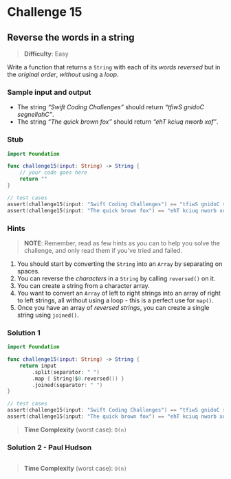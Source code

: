 # Challenge 15

## Reverse the words in a string

> **Difficulty**: Easy

Write a function that returns a `String` with each of its *words reversed* but in the *original order*, *without* using a *loop*.

### Sample input and output

- The string *“Swift Coding Challenges”* should return *“tfiwS gnidoC segnellahC”*.
- The string *“The quick brown fox”* should return *“ehT kciuq nworb xof”*.

### Stub

``` swift
import Foundation

func challenge15(input: String) -> String { 
    // your code goes here
    return ""
}

// test cases
assert(challenge15(input: "Swift Coding Challenges") == "tfiwS gnidoC segnellahC", "Challenge 15: Test #1 - failed")
assert(challenge15(input: "The quick brown fox") == "ehT kciuq nworb xof", "Challenge 15: Test #2 - failed")
```

### Hints

> **NOTE**: Remember, read as few hints as you can to help you solve the challenge, and only read them if you’ve tried and failed.

1. You should start by converting the `String` into an `Array` by separating on spaces.
2. You can reverse the *characters* in a `String` by calling `reversed()` on it.
3. You can create a string from a character array.
4. You want to convert an `Array` of left to right strings into an array of right to left strings, all without using a loop - this is a perfect use for `map()`.
5. Once you have an array of *reversed strings*, you can create a single string using `joined()`.

### Solution 1

``` swift
import Foundation

func challenge15(input: String) -> String { 
    return input
        .split(separator: " ")
        .map { String($0.reversed()) }
        .joined(separator: " ")
}

// test cases
assert(challenge15(input: "Swift Coding Challenges") == "tfiwS gnidoC segnellahC", "Challenge 15: Test #1 - failed")
assert(challenge15(input: "The quick brown fox") == "ehT kciuq nworb xof", "Challenge 15: Test #2 - failed")
```

> **Time Complexity** (worst case): `O(n)`

### Solution 2 - Paul Hudson

``` swift
```

> **Time Complexity** (worst case): `O(n)`
